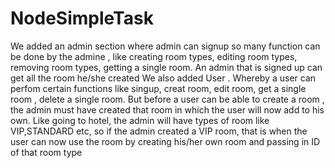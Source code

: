 # NodeSimpleTask
We added an admin section where admin can signup
so many function can be done by the admine , like creating room types, editing room types, removing room types, getting a single room. An admin that is signed up can get all the room he/she created 
We also added User . Whereby a user can perfom certain functions like singup, creat room, edit room, get a single room , delete a single room. 
But before a user can be able to create a room , the admin must have created that room in which the user will now add to his own. Like going to hotel, the admin will have types of room like VIP,STANDARD etc, so if the admin created a VIP room, that is when the user can now use the room by creating his/her own room and passing in ID of that room type 
